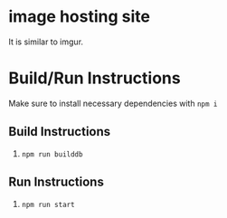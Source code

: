 # image hosting site
It is similar to imgur.

# Build/Run Instructions
Make sure to install necessary dependencies with `npm i`

## Build Instructions
1. `npm run builddb`

## Run Instructions
1. `npm run start` 
